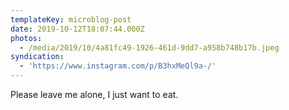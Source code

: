 ```yaml
---
templateKey: microblog-post
date: 2019-10-12T18:07:44.000Z
photos:
  - /media/2019/10/4a81fc49-1926-461d-9dd7-a958b748b17b.jpeg
syndication:
  - 'https://www.instagram.com/p/B3hxMeQl9a-/'
---
```


Please leave me alone, I just want to eat.
